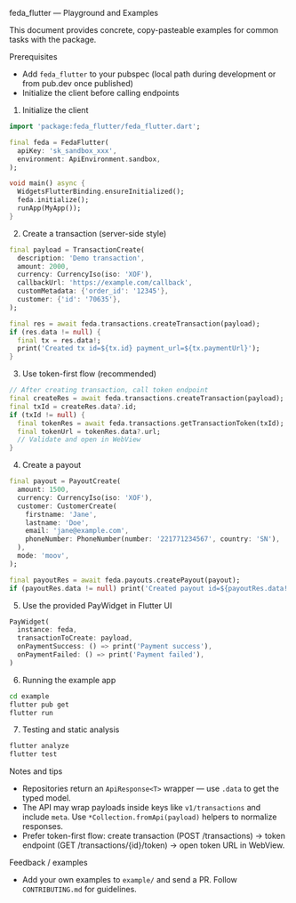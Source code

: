 feda_flutter — Playground and Examples

This document provides concrete, copy-pasteable examples for common tasks with the package.

Prerequisites
- Add `feda_flutter` to your pubspec (local path during development or from pub.dev once published)
- Initialize the client before calling endpoints

1) Initialize the client

```dart
import 'package:feda_flutter/feda_flutter.dart';

final feda = FedaFlutter(
  apiKey: 'sk_sandbox_xxx',
  environment: ApiEnvironment.sandbox,
);

void main() async {
  WidgetsFlutterBinding.ensureInitialized();
  feda.initialize();
  runApp(MyApp());
}
```

2) Create a transaction (server-side style)

```dart
final payload = TransactionCreate(
  description: 'Demo transaction',
  amount: 2000,
  currency: CurrencyIso(iso: 'XOF'),
  callbackUrl: 'https://example.com/callback',
  customMetadata: {'order_id': '12345'},
  customer: {'id': '70635'},
);

final res = await feda.transactions.createTransaction(payload);
if (res.data != null) {
  final tx = res.data!;
  print('Created tx id=${tx.id} payment_url=${tx.paymentUrl}');
}
```

3) Use token-first flow (recommended)

```dart
// After creating transaction, call token endpoint
final createRes = await feda.transactions.createTransaction(payload);
final txId = createRes.data?.id;
if (txId != null) {
  final tokenRes = await feda.transactions.getTransactionToken(txId);
  final tokenUrl = tokenRes.data?.url;
  // Validate and open in WebView
}
```

4) Create a payout

```dart
final payout = PayoutCreate(
  amount: 1500,
  currency: CurrencyIso(iso: 'XOF'),
  customer: CustomerCreate(
    firstname: 'Jane',
    lastname: 'Doe',
    email: 'jane@example.com',
    phoneNumber: PhoneNumber(number: '221771234567', country: 'SN'),
  ),
  mode: 'moov',
);

final payoutRes = await feda.payouts.createPayout(payout);
if (payoutRes.data != null) print('Created payout id=${payoutRes.data!.id}');
```

5) Use the provided PayWidget in Flutter UI

```dart
PayWidget(
  instance: feda,
  transactionToCreate: payload,
  onPaymentSuccess: () => print('Payment success'),
  onPaymentFailed: () => print('Payment failed'),
)
```

6) Running the example app

```bash
cd example
flutter pub get
flutter run
```

7) Testing and static analysis

```bash
flutter analyze
flutter test
```

Notes and tips
- Repositories return an `ApiResponse<T>` wrapper — use `.data` to get the typed model.
- The API may wrap payloads inside keys like `v1/transactions` and include `meta`. Use `*Collection.fromApi(payload)` helpers to normalize responses.
- Prefer token-first flow: create transaction (POST /transactions) -> token endpoint (GET /transactions/{id}/token) -> open token URL in WebView.

Feedback / examples
- Add your own examples to `example/` and send a PR. Follow `CONTRIBUTING.md` for guidelines.
